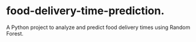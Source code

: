 # food-delivery-time-prediction.
A Python project to analyze and predict food delivery times using Random Forest.
